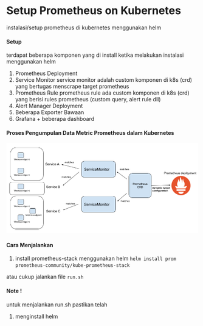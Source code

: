 # Setup Prometheus on Kubernetes

instalasi/setup prometheus di kubernetes menggunakan helm

#### Setup
terdapat beberapa komponen yang di install ketika melakukan instalasi menggunakan helm
1) Prometheus Deployment
2) Service Monitor
service monitor adalah custom komponen di k8s (crd) yang bertugas menscrape target prometheus
3) Prometheus Rule
prometheus rule ada custom komponen di k8s (crd) yang berisi rules prometheus (custom query, alert rule dll)
4) Alert Manager Deployment
6) Beberapa Exporter Bawaan
5) Grafana + beberapa dashboard

#### Proses Pengumpulan Data Metric Prometheus dalam Kubernetes
<img src='flow_on_k8s.webp'>


#### Cara Menjalankan
1) install prometheus-stack menggunakan helm
`helm install prom prometheus-community/kube-prometheus-stack`

atau cukup jalankan file `run.sh`
#### Note !
untuk menjalankan run.sh pastikan telah
1) menginstall helm